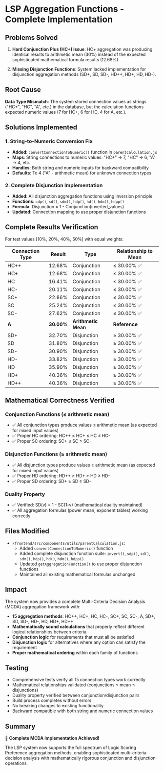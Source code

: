 # LSP Aggregation Functions - Complete Implementation

## Problems Solved

1. **Hard Conjunction Plus (HC+) Issue**: HC+ aggregation was producing identical results to arithmetic mean (30%) instead of the expected sophisticated mathematical formula results (12.68%).

2. **Missing Disjunction Functions**: System lacked implementation for disjunction aggregation methods (SD+, SD, SD-, HD++, HD+, HD, HD-).

## Root Cause

**Data Type Mismatch**: The system stored connection values as strings ("HC+", "HC", "A", etc.) in the database, but the calculation functions expected numeric values (7 for HC+, 6 for HC, 4 for A, etc.).

## Solutions Implemented

### 1. String-to-Numeric Conversion Fix

- **Added**: `convertConnectionToNumeric()` function in `parentCalculation.js`
- **Maps**: String connections to numeric values: "HC+" → 7, "HC" → 6, "A" → 4, etc.
- **Handles**: Both string and numeric inputs for backward compatibility
- **Defaults**: To 4 ("A" - arithmetic mean) for unknown connection types

### 2. Complete Disjunction Implementation

- **Added**: All disjunction aggregation functions using inversion principle
- **Functions**: `sdp()`, `sd()`, `sdm()`, `hdp()`, `hd()`, `hdm()`, `hdpp()`
- **Formula**: Disjunction = 1 - Conjunction(inverted_values)
- **Updated**: Connection mapping to use proper disjunction functions

## Complete Results Verification

For test values [10%, 20%, 40%, 50%] with equal weights:

| Connection Type | Result     | Type                | Relationship to Mean |
| --------------- | ---------- | ------------------- | -------------------- |
| HC++            | 12.68%     | Conjunction         | ≤ 30.00% ✅          |
| HC+             | 12.68%     | Conjunction         | ≤ 30.00% ✅          |
| HC              | 16.41%     | Conjunction         | ≤ 30.00% ✅          |
| HC-             | 20.11%     | Conjunction         | ≤ 30.00% ✅          |
| SC+             | 22.86%     | Conjunction         | ≤ 30.00% ✅          |
| SC              | 25.24%     | Conjunction         | ≤ 30.00% ✅          |
| SC-             | 27.62%     | Conjunction         | ≤ 30.00% ✅          |
| **A**           | **30.00%** | **Arithmetic Mean** | **Reference**        |
| SD+             | 32.70%     | Disjunction         | ≥ 30.00% ✅          |
| SD              | 31.80%     | Disjunction         | ≥ 30.00% ✅          |
| SD-             | 30.90%     | Disjunction         | ≥ 30.00% ✅          |
| HD-             | 33.82%     | Disjunction         | ≥ 30.00% ✅          |
| HD              | 35.90%     | Disjunction         | ≥ 30.00% ✅          |
| HD+             | 40.36%     | Disjunction         | ≥ 30.00% ✅          |
| HD++            | 40.36%     | Disjunction         | ≥ 30.00% ✅          |

## Mathematical Correctness Verified

### Conjunction Functions (≤ arithmetic mean)

- ✅ All conjunction types produce values ≤ arithmetic mean (as expected for mixed input values)
- ✅ Proper HC ordering: HC++ ≤ HC+ ≤ HC ≤ HC-
- ✅ Proper SC ordering: SC+ ≤ SC ≤ SC-

### Disjunction Functions (≥ arithmetic mean)

- ✅ All disjunction types produce values ≥ arithmetic mean (as expected for mixed input values)
- ✅ Proper HD ordering: HD++ ≥ HD+ ≥ HD ≥ HD-
- ✅ Proper SD ordering: SD+ ≥ SD ≥ SD-

### Duality Property

- ✅ Verified: SD(v) = 1 - SC(1-v) (mathematical duality maintained)
- ✅ All aggregation formulas (power mean, exponent tables) working correctly

## Files Modified

- `/frontend/src/components/utils/parentCalculation.js`:
  - Added `convertConnectionToNumeric()` function
  - Added complete disjunction function suite: `invert()`, `sdp()`, `sd()`, `sdm()`, `hdp()`, `hd()`, `hdm()`, `hdpp()`
  - Updated `getAggregationFunction()` to use proper disjunction functions
  - Maintained all existing mathematical formulas unchanged

## Impact

The system now provides a complete Multi-Criteria Decision Analysis (MCDA) aggregation framework with:

- **15 aggregation methods**: HC++, HC+, HC, HC-, SC+, SC, SC-, A, SD+, SD, SD-, HD-, HD, HD+, HD++
- **Mathematically sound calculations** that properly reflect different logical relationships between criteria
- **Conjunction logic** for requirements that must all be satisfied
- **Disjunction logic** for alternatives where any option can satisfy the requirement
- **Proper mathematical ordering** within each family of functions

## Testing

- Comprehensive tests verify all 15 connection types work correctly
- Mathematical relationships validated (conjunctions ≤ mean ≤ disjunctions)
- Duality property verified between conjunction/disjunction pairs
- Build process completes without errors
- No breaking changes to existing functionality
- Backward compatible with both string and numeric connection values

## Summary

🎉 **Complete MCDA Implementation Achieved!**

The LSP system now supports the full spectrum of Logic Scoring Preference aggregation methods, enabling sophisticated multi-criteria decision analysis with mathematically rigorous conjunction and disjunction operations.
